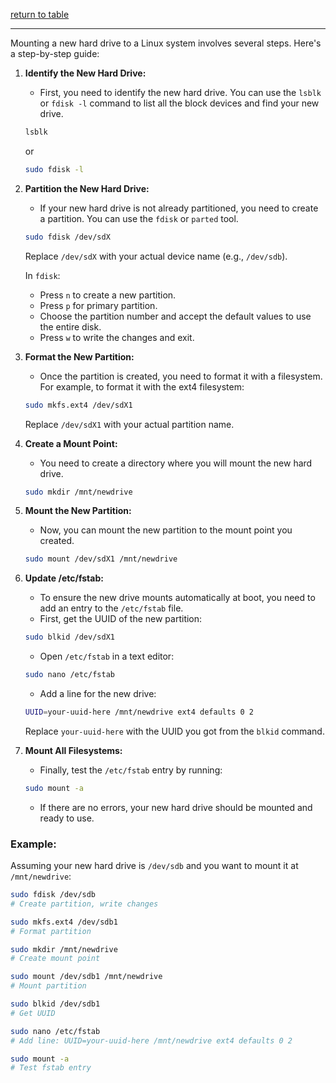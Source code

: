 [return to table](../README.md)

---

Mounting a new hard drive to a Linux system involves several steps. Here's a step-by-step guide:

1. **Identify the New Hard Drive:**
   - First, you need to identify the new hard drive. You can use the `lsblk` or `fdisk -l` command to list all the block devices and find your new drive.
   ```sh
   lsblk
   ```
   or
   ```sh
   sudo fdisk -l
   ```

2. **Partition the New Hard Drive:**
   - If your new hard drive is not already partitioned, you need to create a partition. You can use the `fdisk` or `parted` tool.
   ```sh
   sudo fdisk /dev/sdX
   ```
   Replace `/dev/sdX` with your actual device name (e.g., `/dev/sdb`).

   In `fdisk`:
   - Press `n` to create a new partition.
   - Press `p` for primary partition.
   - Choose the partition number and accept the default values to use the entire disk.
   - Press `w` to write the changes and exit.

3. **Format the New Partition:**
   - Once the partition is created, you need to format it with a filesystem. For example, to format it with the ext4 filesystem:
   ```sh
   sudo mkfs.ext4 /dev/sdX1
   ```
   Replace `/dev/sdX1` with your actual partition name.

4. **Create a Mount Point:**
   - You need to create a directory where you will mount the new hard drive.
   ```sh
   sudo mkdir /mnt/newdrive
   ```

5. **Mount the New Partition:**
   - Now, you can mount the new partition to the mount point you created.
   ```sh
   sudo mount /dev/sdX1 /mnt/newdrive
   ```

6. **Update /etc/fstab:**
   - To ensure the new drive mounts automatically at boot, you need to add an entry to the `/etc/fstab` file.
   - First, get the UUID of the new partition:
   ```sh
   sudo blkid /dev/sdX1
   ```
   - Open `/etc/fstab` in a text editor:
   ```sh
   sudo nano /etc/fstab
   ```
   - Add a line for the new drive:
   ```sh
   UUID=your-uuid-here /mnt/newdrive ext4 defaults 0 2
   ```
   Replace `your-uuid-here` with the UUID you got from the `blkid` command.

7. **Mount All Filesystems:**
   - Finally, test the `/etc/fstab` entry by running:
   ```sh
   sudo mount -a
   ```
   - If there are no errors, your new hard drive should be mounted and ready to use.

### Example:
Assuming your new hard drive is `/dev/sdb` and you want to mount it at `/mnt/newdrive`:
```sh
sudo fdisk /dev/sdb
# Create partition, write changes

sudo mkfs.ext4 /dev/sdb1
# Format partition

sudo mkdir /mnt/newdrive
# Create mount point

sudo mount /dev/sdb1 /mnt/newdrive
# Mount partition

sudo blkid /dev/sdb1
# Get UUID

sudo nano /etc/fstab
# Add line: UUID=your-uuid-here /mnt/newdrive ext4 defaults 0 2

sudo mount -a
# Test fstab entry
```

